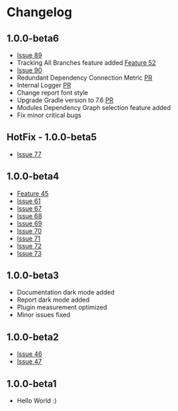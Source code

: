 <!--
 MIT License
 Copyright (c) 2022 Mehdi Janbarari (@janbarari)

 Permission is hereby granted, free of charge, to any person obtaining a copy
 of this software and associated documentation files (the "Software"), to deal
 in the Software without restriction, including without limitation the rights
 to use, copy, modify, merge, publish, distribute, sublicense, and/or sell
 copies of the Software, and to permit persons to whom the Software is
 furnished to do so, subject to the following conditions:

 The above copyright notice and this permission notice shall be included in all
 copies or substantial portions of the Software.

 THE SOFTWARE IS PROVIDED "AS IS", WITHOUT WARRANTY OF ANY KIND, EXPRESS OR
 IMPLIED, INCLUDING BUT NOT LIMITED TO THE WARRANTIES OF MERCHANTABILITY,
 FITNESS FOR A PARTICULAR PURPOSE AND NONINFRINGEMENT. IN NO EVENT SHALL THE
 AUTHORS OR COPYRIGHT HOLDERS BE LIABLE FOR ANY CLAIM, DAMAGES OR OTHER
 LIABILITY, WHETHER IN AN ACTION OF CONTRACT, TORT OR OTHERWISE, ARISING FROM,
 OUT OF OR IN CONNECTION WITH THE SOFTWARE OR THE USE OR OTHER DEALINGS IN THE
 SOFTWARE.
-->

# Changelog

## 1.0.0-beta6
* [Issue 89](https://github.com/janbarari/gradle-analytics-plugin/issues/89)
* Tracking All Branches feature added [Feature 52](https://github.com/janbarari/gradle-analytics-plugin/issues/52)
* [Issue 90](https://github.com/janbarari/gradle-analytics-plugin/issues/90)
* Redundant Dependency Connection Metric [PR](https://github.com/janbarari/gradle-analytics-plugin/pull/93)
* Internal Logger [PR](https://github.com/janbarari/gradle-analytics-plugin/pull/86)
* Change report font style
* Upgrade Gradle version to 7.6 [PR](https://github.com/janbarari/gradle-analytics-plugin/pull/84)
* Modules Dependency Graph selection feature added
* Fix minor critical bugs

## HotFix - 1.0.0-beta5
* [Issue 77](https://github.com/janbarari/gradle-analytics-plugin/issues/77)

## 1.0.0-beta4
* [Feature 45](https://github.com/janbarari/gradle-analytics-plugin/issues/45)
* [Issue 61](https://github.com/janbarari/gradle-analytics-plugin/issues/61)
* [Issue 67](https://github.com/janbarari/gradle-analytics-plugin/issues/67)
* [Issue 68](https://github.com/janbarari/gradle-analytics-plugin/issues/68)
* [Issue 69](https://github.com/janbarari/gradle-analytics-plugin/issues/69)
* [Issue 70](https://github.com/janbarari/gradle-analytics-plugin/issues/70)
* [Issue 71](https://github.com/janbarari/gradle-analytics-plugin/issues/71)
* [Issue 72](https://github.com/janbarari/gradle-analytics-plugin/issues/72)
* [Issue 73](https://github.com/janbarari/gradle-analytics-plugin/issues/73)

## 1.0.0-beta3
* Documentation dark mode added
* Report dark mode added
* Plugin measurement optimized
* Minor issues fixed

## 1.0.0-beta2
* [Issue 46](https://github.com/janbarari/gradle-analytics-plugin/issues/46)
* [Issue 47](https://github.com/janbarari/gradle-analytics-plugin/issues/47)

## 1.0.0-beta1
* Hello World :)


